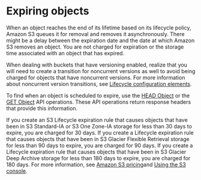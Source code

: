 # Expiring objects<a name="lifecycle-expire-general-considerations"></a>

When an object reaches the end of its lifetime based on its lifecycle policy, Amazon S3 queues it for removal and removes it asynchronously\. There might be a delay between the expiration date and the date at which Amazon S3 removes an object\. You are not charged for expiration or the storage time associated with an object that has expired\. 

When dealing with buckets that have versioning enabled, realize that you will need to create a transition for noncurrent versions as well to avoid being charged for objects that have noncurrent versions\. For more information about noncurrent version transitions, see [Lifecycle configuration elements](intro-lifecycle-rules.md)\.

 To find when an object is scheduled to expire, use the [HEAD Object](https://docs.aws.amazon.com/AmazonS3/latest/API/RESTObjectHEAD.html) or the [GET Object](https://docs.aws.amazon.com/AmazonS3/latest/API/RESTObjectGET.html) API operations\. These API operations return response headers that provide this information\. 

If you create an S3 Lifecycle expiration rule that causes objects that have been in S3 Standard\-IA or S3 One Zone\-IA storage for less than 30 days to expire, you are charged for 30 days\. If you create a Lifecycle expiration rule that causes objects that have been in S3 Glacier Flexible Retrieval storage for less than 90 days to expire, you are charged for 90 days\. If you create a Lifecycle expiration rule that causes objects that have been in S3 Glacier Deep Archive storage for less than 180 days to expire, you are charged for 180 days\. For more information, see [Amazon S3 pricing](https://aws.amazon.com/s3/pricing/)and [Using the S3 console](how-to-set-lifecycle-configuration-intro.md#create-lifecycle)\.